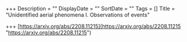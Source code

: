 +++
Description = ""
DisplayDate = ""
SortDate = ""
Tags = []
Title = "Unidentified aerial phenomena I. Observations of events"

+++
[https://arxiv.org/abs/2208.11215](https://arxiv.org/abs/2208.11215 "https://arxiv.org/abs/2208.11215")
